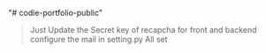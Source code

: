 "# codie-portfolio-public" 

>Just Update the
>Secret key of recapcha for front and backend
>configure the mail in setting.py 
>All set 



